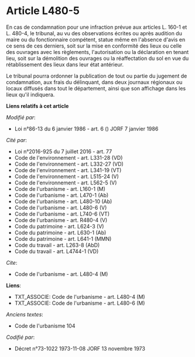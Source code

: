 # Article L480-5

En cas de condamnation pour une infraction prévue aux articles L. 160-1 et L. 480-4, le tribunal, au vu des observations
écrites ou après audition du maire ou du fonctionnaire compétent, statue même en l'absence d'avis en ce sens de ces derniers,
soit sur la mise en conformité des lieux ou celle des ouvrages avec les règlements, l'autorisation ou la déclaration en
tenant lieu, soit sur la démolition des ouvrages ou la réaffectation du sol en vue du rétablissement des lieux dans leur état
antérieur.

Le tribunal pourra ordonner la publication de tout ou partie du jugement de condamnation, aux frais du délinquant, dans deux
journaux régionaux ou locaux diffusés dans tout le département, ainsi que son affichage dans les lieux qu'il indiquera.

**Liens relatifs à cet article**

_Modifié par_:

  - Loi n°86-13 du 6 janvier 1986 - art. 6 () JORF 7 janvier 1986

_Cité par_:

  - Loi n°2016-925 du 7 juillet 2016 - art. 77
  - Code de l'environnement - art. L331-28 (VD)
  - Code de l'environnement - art. L332-27 (VD)
  - Code de l'environnement - art. L341-19 (VT)
  - Code de l'environnement - art. L515-24 (V)
  - Code de l'environnement - art. L562-5 (V)
  - Code de l'urbanisme - art. L160-1 (M)
  - Code de l'urbanisme - art. L470-1 (Ab)
  - Code de l'urbanisme - art. L480-10 (Ab)
  - Code de l'urbanisme - art. L480-6 (V)
  - Code de l'urbanisme - art. L740-6 (VT)
  - Code de l'urbanisme - art. R480-4 (V)
  - Code du patrimoine - art. L624-3 (V)
  - Code du patrimoine - art. L630-1 (Ab)
  - Code du patrimoine - art. L641-1 (MMN)
  - Code du travail - art. L263-8 (AbD)
  - Code du travail - art. L4744-1 (VD)

_Cite_:

  - Code de l'urbanisme - art. L480-4 (M)

**Liens**:

  - TXT_ASSOCIE: Code de l'urbanisme - art. L480-4 (M)
  - TXT_ASSOCIE: Code de l'urbanisme - art. L480-6 (M)

_Anciens textes_:

  - Code de l'urbanisme 104

_Codifié par_:

  - Décret n°73-1022 1973-11-08 JORF 13 novembre 1973
